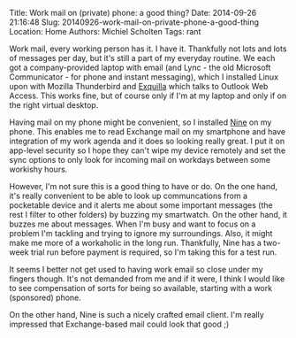 Title: Work mail on (private) phone: a good thing?
Date: 2014-09-26 21:16:48
Slug: 20140926-work-mail-on-private-phone-a-good-thing
Location: Home
Authors: Michiel Scholten
Tags: rant

Work mail, every working person has it. I have it. Thankfully not lots and lots of messages per day, but it's still a part of my everyday routine. We each got a company-provided laptop with email (and Lync - the old Microsoft Communicator - for phone and instant messaging), which I installed Linux upon with Mozilla Thunderbird and [Exquilla](https://exquilla.zendesk.com/home) which talks to Outlook Web Access. This works fine, but of course only if I'm at my laptop and only if on the right virtual desktop.

Having mail on my phone might be convenient, so I installed [Nine](https://play.google.com/store/apps/details?id=com.ninefolders.hd3&hl=en) on my phone. This enables me to read Exchange mail on my smartphone and have integration of my work agenda and it does so looking really great. I put it on app-level security so I hope they can't wipe my device remotely and set the sync options to only look for incoming mail on workdays between some workishy hours.

However, I'm not sure this is a good thing to have or do. On the one hand, it's really convenient to be able to look up communcations from a pocketable device and it alerts me about some important messages (the rest I filter to other folders) by buzzing my smartwatch. On the other hand, it buzzes me about messages. When I'm busy and want to focus on a problem I'm tackling and trying to ignore my surroundings. Also, it might make me more of a workaholic in the long run. Thankfully, Nine has a two-week trial run before payment is required, so I'm taking this for a test run.

It seems I better not get used to having work email so close under my fingers though. It's not demanded from me and if it were, I think I would like to see compensation of sorts for being so available, starting with a work (sponsored) phone.

On the other hand, Nine is such a nicely crafted email client. I'm really impressed that Exchange-based mail could look that good ;)